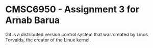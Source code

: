 # CMSC6950 - Assignment 3 for Arnab Barua

Git is a distributed version control system that was created by Linus Torvalds, the creator of the Linux kernel.
